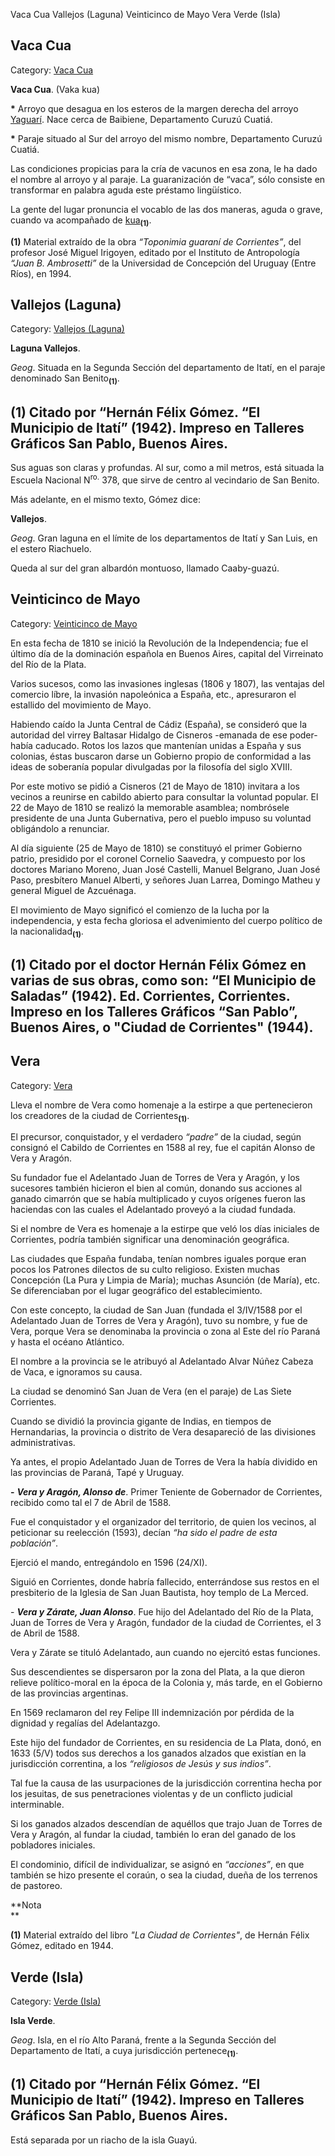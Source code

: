 Vaca Cua
Vallejos (Laguna)
Veinticinco de Mayo
Vera
Verde (Isla)


## Vaca Cua

Category: [Vaca Cua](http://descubrircorrientes.com.ar/2012/index.php/1279-toponimia/u-v-y-z/vaca-cua)

**Vaca Cua**. (Vaka kua)

**\*** Arroyo que desagua en los esteros de la margen derecha del arroyo [Yaguarí](http://descubrircorrientes.com.ar/2012/index.php/1279-toponimia/u-v-y-z/index.php?option=com_content&view=category&id=1289&Itemid=520). Nace cerca de Baibiene, Departamento Curuzú Cuatiá.

**\*** Paraje situado al Sur del arroyo del mismo nombre, Departamento Curuzú Cuatiá.

Las condiciones propicias para la cría de vacunos en esa zona, le ha dado el nombre al arroyo y al paraje. La guaranización de “vaca”, sólo consiste en transformar en palabra aguda este préstamo lingüístico.

La gente del lugar pronuncia el vocablo de las dos maneras, aguda o grave, cuando va acompañado de [kua](http://descubrircorrientes.com.ar/2012/index.php/1279-toponimia/u-v-y-z/index.php?option=com_content&view=category&id=608&Itemid=506)<sub><strong>(1)</strong></sub>.

**(1)** Material extraído de la obra _“Toponimia guaraní de Corrientes”_, del profesor José Miguel Irigoyen, editado por el Instituto de Antropología _“Juan B. Ambrosetti”_ de la Universidad de Concepción del Uruguay (Entre Ríos), en 1994.


## Vallejos (Laguna)

Category: [Vallejos (Laguna)](http://descubrircorrientes.com.ar/2012/index.php/4308-toponimia/u-v-y-z/vallejos-laguna)

**Laguna Vallejos**.

_Geog_. Situada en la Segunda Sección del departamento de Itatí, en el paraje denominado San Benito<sub><strong>(1)</strong></sub>.

## **(1)** Citado por “Hernán Félix Gómez. “El Municipio de Itatí” (1942). Impreso en Talleres Gráficos San Pablo, Buenos Aires.

Sus aguas son claras y profundas. Al sur, como a mil metros, está situada la Escuela Nacional N<sup>ro.</sup> 378, que sirve de centro al vecindario de San Benito.

Más adelante, en el mismo texto, Gómez dice:

**Vallejos**.

_Geog_. Gran laguna en el límite de los departamentos de Itatí y San Luis, en el estero Riachuelo.

Queda al sur del gran albardón montuoso, llamado Caaby-guazú.


## Veinticinco de Mayo

Category: [Veinticinco de Mayo](http://descubrircorrientes.com.ar/2012/index.php/2235-toponimia/u-v-y-z/veinticinco-de-mayo)

En esta fecha de 1810 se inició la Revolución de la Independencia; fue el último día de la dominación española en Buenos Aires, capital del Virreinato del Río de la Plata.

Varios sucesos, como las invasiones inglesas (1806 y 1807), las ventajas del comercio líbre, la invasión napoleónica a España, etc., apresuraron el estallido del movimiento de Mayo.

Habiendo caído la Junta Central de Cádiz (España), se consideró que la autoridad del virrey Baltasar Hidalgo de Cisneros -emanada de ese poder- había caducado. Rotos los lazos que mantenían unidas a España y sus colonias, éstas buscaron darse un Gobierno propio de conformidad a las ideas de soberanía popular divulgadas por la filosofía del siglo XVIII.

Por este motivo se pidió a Cisneros (21 de Mayo de 1810) invitara a los vecinos a reunirse en cabildo abierto para consultar la voluntad popular. El 22 de Mayo de 1810 se realizó la memorable asamblea; nombrósele presidente de una Junta Gubernativa, pero el pueblo impuso su voluntad obligándolo a renunciar.

Al día siguiente (25 de Mayo de 1810) se constituyó el primer Gobierno patrio, presidido por el coronel Cornelio Saavedra, y compuesto por los doctores Mariano Moreno, Juan José Castelli, Manuel Belgrano, Juan José Paso, presbítero Manuel Alberti, y señores Juan Larrea, Domingo Matheu y general Miguel de Azcuénaga.

El movimiento de Mayo significó el comienzo de la lucha por la independencia, y esta fecha gloriosa el advenimiento del cuerpo político de la nacionalidad<sub><strong>(1)</strong></sub>.

## **(1)** Citado por el doctor Hernán Félix Gómez en varias de sus obras, como son: “El Municipio de Saladas” (1942). Ed. Corrientes, Corrientes. Impreso en los Talleres Gráficos “San Pablo”, Buenos Aires, o "Ciudad de Corrientes" (1944).


## Vera

Category: [Vera](http://descubrircorrientes.com.ar/2012/index.php/2265-toponimia/u-v-y-z/vera)

Lleva el nombre de Vera como homenaje a la estirpe a que pertenecieron los creadores de la ciudad de Corrientes<sub><strong>(1)</strong></sub>.

El precursor, conquistador, y el verdadero _“padre”_ de la ciudad, según consignó el Cabildo de Corrientes en 1588 al rey, fue el capitán Alonso de Vera y Aragón.

Su fundador fue el Adelantado Juan de Torres de Vera y Aragón, y los sucesores también hicieron el bien al común, donando sus acciones al ganado cimarrón que se había multiplicado y cuyos orígenes fueron las haciendas con las cuales el Adelantado proveyó a la ciudad fundada.

Si el nombre de Vera es homenaje a la estirpe que veló los días iniciales de Corrientes, podría también significar una denominación geográfica.

Las ciudades que España fundaba, tenían nombres iguales porque eran pocos los Patrones dilectos de su culto religioso. Existen muchas Concepción (La Pura y Limpia de María); muchas Asunción (de María), etc. Se diferenciaban por el lugar geográfico del establecimiento.

Con este concepto, la ciudad de San Juan (fundada el 3/IV/1588 por el Adelantado Juan de Torres de Vera y Aragón), tuvo su nombre, y fue de Vera, porque Vera se denominaba la provincia o zona al Este del río Paraná y hasta el océano Atlántico.

El nombre a la provincia se le atribuyó al Adelantado Alvar Núñez Cabeza de Vaca, e ignoramos su causa.

La ciudad se denominó San Juan de Vera (en el paraje) de Las Siete Corrientes.

Cuando se dividió la provincia gigante de Indias, en tiempos de Hernandarias, la provincia o distrito de Vera desapareció de las divisiones administrativas.

Ya antes, el propio Adelantado Juan de Torres de Vera la había dividido en las provincias de Paraná, Tapé y Uruguay.

**\-** _**Vera y Aragón, Alonso de**_. Primer Teniente de Gobernador de Corrientes, recibido como tal el 7 de Abril de 1588.

Fue el conquistador y el organizador del territorio, de quien los vecinos, al peticionar su reelección (1593), decían _“ha sido el padre de esta población”_.

Ejerció el mando, entregándolo en 1596 (24/XI).

Siguió en Corrientes, donde habría fallecido, enterrándose sus restos en el presbiterio de la Iglesia de San Juan Bautista, hoy templo de La Merced.

\- _**Vera y Zárate, Juan Alonso**_. Fue hijo del Adelantado del Río de la Plata, Juan de Torres de Vera y Aragón, fundador de la ciudad de Corrientes, el 3 de Abril de 1588.

Vera y Zárate se tituló Adelantado, aun cuando no ejercitó estas funciones.

Sus descendientes se dispersaron por la zona del Plata, a la que dieron relieve político-moral en la época de la Colonia y, más tarde, en el Gobierno de las provincias argentinas.

En 1569 reclamaron del rey Felipe III indemnización por pérdida de la dignidad y regalías del Adelantazgo.

Este hijo del fundador de Corrientes, en su residencia de La Plata, donó, en 1633 (5/V) todos sus derechos a los ganados alzados que existían en la jurisdicción correntina, a los _“religiosos de Jesús y sus indios”_.

Tal fue la causa de las usurpaciones de la jurisdicción correntina hecha por los jesuitas, de sus penetraciones violentas y de un conflicto judicial interminable.

Si los ganados alzados descendían de aquéllos que trajo Juan de Torres de Vera y Aragón, al fundar la ciudad, también lo eran del ganado de los pobladores iniciales.

El condominio, difícil de individualizar, se asignó en _“acciones”_, en que también se hizo presente el coraún, o sea la ciudad, dueña de los terrenos de pastoreo.

**Nota  
**

**(1)** Material extraído del libro _"La Ciudad de Corrientes"_, de Hernán Félix Gómez, editado en 1944.


## Verde (Isla)

Category: [Verde (Isla)](http://descubrircorrientes.com.ar/2012/index.php/4307-toponimia/u-v-y-z/verde-isla)

**Isla Verde**.

_Geog_. Isla, en el río Alto Paraná, frente a la Segunda Sección del Departamento de Itatí, a cuya jurisdicción pertenece<sub><strong>(1)</strong></sub>.

## **(1)** Citado por “Hernán Félix Gómez. “El Municipio de Itatí” (1942). Impreso en Talleres Gráficos San Pablo, Buenos Aires.

Está separada por un riacho de la isla Guayú.